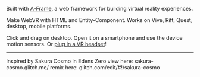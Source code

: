 Built with [A-Frame](https://aframe.io), a web framework for building virtual reality experiences.

Make WebVR with HTML and Entity-Component. Works on Vive, Rift, Quest, desktop, mobile platforms.

Click and drag on desktop. Open it on a smartphone and use the device motion sensors. Or [plug in a VR headset](https://aframe.io/docs/0.8.0/introduction/vr-headsets-and-webvr-browsers.html)!

---

Inspired by Sakura Cosmo in Edens Zero
view here: sakura-cosmo.glitch.me/
remix here: glitch.com/edit/#!/sakura-cosmo

